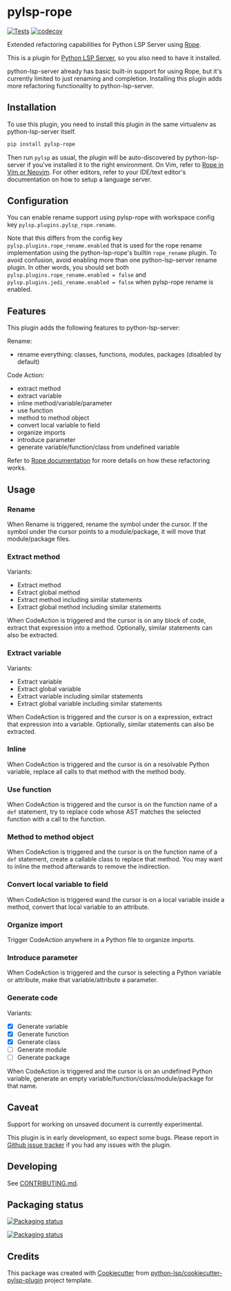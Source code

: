 # pylsp-rope

[![Tests](https://github.com/python-rope/pylsp-rope/actions/workflows/run-test.yml/badge.svg)](https://github.com/python-rope/pylsp-rope/actions/workflows/run-test.yml) 
[![codecov](https://codecov.io/gh/python-rope/pylsp-rope/graph/badge.svg?token=LMO7PW0AEK)](https://codecov.io/gh/python-rope/pylsp-rope)

Extended refactoring capabilities for Python LSP Server using
[Rope](https://github.com/python-rope/rope).

This is a plugin for [Python LSP
Server](https://github.com/python-lsp/python-lsp-server), so you also need to
have it installed.

python-lsp-server already has basic built-in support for using Rope, but it's
currently limited to just renaming and completion. Installing this plugin adds
more refactoring functionality to python-lsp-server.

## Installation

To use this plugin, you need to install this plugin in the same virtualenv as
python-lsp-server itself.

``` bash
pip install pylsp-rope
```

Then run `pylsp` as usual, the plugin will be auto-discovered by
python-lsp-server if you've installed it to the right environment. On Vim,
refer to [Rope in Vim or
Neovim](https://github.com/python-rope/rope/wiki/Rope-in-Vim-or-Neovim). For
other editors, refer to your IDE/text editor's documentation on how to setup a
language server. 

## Configuration

You can enable rename support using pylsp-rope with workspace config key
`pylsp.plugins.pylsp_rope.rename`. 

Note that this differs from the config key `pylsp.plugins.rope_rename.enabled`
that is used for the rope rename implementation using the python-lsp-rope's
builtin `rope_rename` plugin. To avoid confusion, avoid enabling more than one
python-lsp-server rename plugin. In other words, you should set both
`pylsp.plugins.rope_rename.enabled = false` and `pylsp.plugins.jedi_rename.enabled = false` 
when pylsp-rope rename is enabled.

## Features

This plugin adds the following features to python-lsp-server:

Rename: 

- rename everything: classes, functions, modules, packages (disabled by default)

Code Action:

- extract method
- extract variable 
- inline method/variable/parameter 
- use function 
- method to method object 
- convert local variable to field 
- organize imports 
- introduce parameter 
- generate variable/function/class from undefined variable 

Refer to [Rope documentation](https://github.com/python-rope/rope/blob/master/docs/overview.rst)
for more details on how these refactoring works.

## Usage

### Rename

When Rename is triggered, rename the symbol under the cursor. If the symbol
under the cursor points to a module/package, it will move that module/package
files.

### Extract method

Variants: 

- Extract method
- Extract global method
- Extract method including similar statements
- Extract global method including similar statements

When CodeAction is triggered and the cursor is on any block of code, extract
that expression into a method. Optionally, similar statements can also be
extracted.

### Extract variable

Variants: 

- Extract variable
- Extract global variable
- Extract variable including similar statements
- Extract global variable including similar statements

When CodeAction is triggered and the cursor is on a expression, extract that
expression into a variable. Optionally, similar statements can also be
extracted.

### Inline

When CodeAction is triggered and the cursor is on a resolvable Python variable,
replace all calls to that method with the method body.

### Use function

When CodeAction is triggered and the cursor is on the function name of a `def`
statement, try to replace code whose AST matches the selected function with a
call to the function.

### Method to method object

When CodeAction is triggered and the cursor is on the function name of a `def`
statement, create a callable class to replace that method. You may want to
inline the method afterwards to remove the indirection.

### Convert local variable to field

When CodeAction is triggered wand the cursor is on a local variable inside a
method, convert that local variable to an attribute.

### Organize import

Trigger CodeAction anywhere in a Python file to organize imports.

### Introduce parameter

When CodeAction is triggered and the cursor is selecting a Python variable or
attribute, make that variable/attribute a parameter.

### Generate code

Variants:

- [x] Generate variable
- [x] Generate function
- [x] Generate class
- [ ] Generate module
- [ ] Generate package

When CodeAction is triggered and the cursor is on an undefined Python
variable, generate an empty variable/function/class/module/package for that
name.

## Caveat

Support for working on unsaved document is currently experimental.

This plugin is in early development, so expect some bugs. Please report in
[Github issue tracker](https://github.com/python-lsp/python-lsp-server/issues)
if you had any issues with the plugin.

## Developing

See [CONTRIBUTING.md](https://github.com/python-rope/pylsp-rope/blob/main/CONTRIBUTING.md).

## Packaging status

[![Packaging status](https://repology.org/badge/vertical-allrepos/python:pylsp-rope.svg)](https://repology.org/project/python:pylsp-rope/versions)

[![Packaging status](https://repology.org/badge/vertical-allrepos/python:lsp-rope.svg)](https://repology.org/project/python:lsp-rope/versions)

## Credits

This package was created with
[Cookiecutter](https://github.com/audreyr/cookiecutter) from
[python-lsp/cookiecutter-pylsp-plugin](https://github.com/python-lsp/cookiecutter-pylsp-plugin)
project template.
